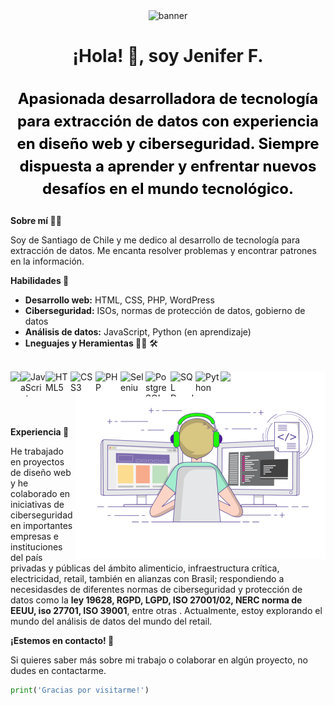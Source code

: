 <div align="center">
  <img src="https://img.freepik.com/vector-premium/tecnologia-diseno-arte-moderno-cabeza-humana-gafas-vr-innovaciones-herramientas-creativas_88272-4939.jpg?w=2000" alt="banner" style="max-width: 100%; height: auto; object-fit: cover;">
</div>

<h1 align="center">¡Hola! 👋, soy Jenifer F.</h1>

<h3 align="center" style="color: black; font-size: 24px; line-height: 1.5;">Apasionada desarrolladora de tecnología para extracción de datos con experiencia en diseño web y ciberseguridad. Siempre dispuesta a aprender y enfrentar nuevos desafíos en el mundo tecnológico.</h3>


**Sobre mí 👩‍💻**

Soy de Santiago de Chile  y me dedico al desarrollo de tecnología para extracción de datos. Me encanta resolver problemas y encontrar patrones en la información.

**Habilidades 🚀**

* **Desarrollo web:** HTML, CSS, PHP, WordPress
* **Ciberseguridad:** ISOs, normas de protección de datos, gobierno de datos
* **Análisis de datos:** JavaScript, Python (en aprendizaje)
* **Lneguajes y Heramientas 👩‍💻** 🛠️
<br>
<img align="right" alt="Coding" width="400" src="https://raw.githubusercontent.com/devSouvik/devSouvik/master/gif3.gif">
<div style="display: flex; align-items: center;">
  <img src="https://yt3.googleusercontent.com/vv6Vs5MTxjGZWT_bmGKyD1iXgsDJgxPP3J7kz_wK_1GxnN8T5E97YzaqhubXj1lPLZmE03olIQ=s900-c-k-c0x00ffffff-no-rj" height="40">
  <img src="https://upload.wikimedia.org/wikipedia/commons/thumb/9/99/Unofficial_JavaScript_logo_2.svg/320px-Unofficial_JavaScript_logo_2.svg.png" alt="JavaScript" width="40" height="40">
  <img src="https://upload.wikimedia.org/wikipedia/commons/6/61/HTML5_logo_and_wordmark.svg" alt="HTML5" width="40" height="40">
  <img src="https://simpleicons.org/icons/css3.svg" alt="CSS3" width="40" height="40">
  <img src="https://simpleicons.org/icons/php.svg" alt="PHP" width="40" height="40">
  <img src="https://upload.wikimedia.org/wikipedia/commons/thumb/d/d5/Selenium_Logo.png/220px-Selenium_Logo.png" alt="Selenium" width="40" height="40">
  <img src="https://www.todopostgresql.com/wp-content/uploads/2018/07/curso1-2.png" alt="PostgreSQL" width="40" height="40">
  <img src="https://upload.wikimedia.org/wikipedia/en/thumb/6/68/Oracle_SQL_Developer_logo.svg/1200px-Oracle_SQL_Developer_logo.svg.png" alt="SQL Developer" width="40" height="40">  
  <img src="https://upload.wikimedia.org/wikipedia/commons/thumb/c/c3/Python-logo-notext.svg/640px-Python-logo-notext.svg.png" alt="Python" width="40" height="40">
  <img src="https://miro.medium.com/v2/resize:fit:772/0*oN9jA-Ad3mRlPAYy.png" height="40">
</div>

<br>
<br>

**Experiencia 💼**

He trabajado en proyectos de diseño web y he colaborado en iniciativas de ciberseguridad en importantes empresas e instituciones del país privadas y públicas del ámbito alimenticio, infraestructura crítica, electricidad, retail, también en alianzas con Brasil; respondiendo a necesidasdes de diferentes normas de ciberseguridad y protección de datos como la **ley 19628, RGPD, LGPD, ISO 27001/02, NERC norma de EEUU, iso 27701, ISO 39001**, entre otras . Actualmente, estoy explorando el mundo del análisis de datos del mundo del retail.

**¡Estemos en contacto! 🤝**

Si quieres saber más sobre mi trabajo o colaborar en algún proyecto, no dudes en contactarme.

```python
print('Gracias por visitarme!')
```
